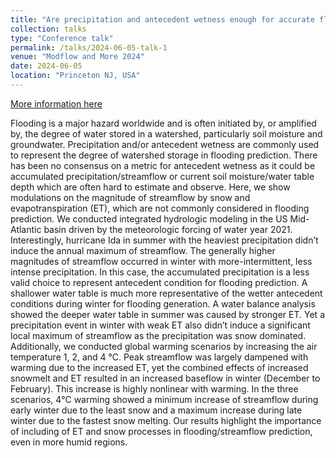 ```yaml
---
title: "Are precipitation and antecedent wetness enough for accurate flooding prediction?"
collection: talks
type: "Conference talk"
permalink: /talks/2024-06-05-talk-1
venue: "Modflow and More 2024"
date: 2024-06-05
location: "Princeton NJ, USA"
---
```


[More information here](https://igwmc.princeton.edu/modflow/)  

Flooding is a major hazard worldwide and is often initiated by, or amplified by, the degree of water stored in a watershed, particularly soil moisture and groundwater. Precipitation and/or antecedent wetness are commonly used to represent the degree of watershed storage in flooding prediction. There has been no consensus on a metric for antecedent wetness as it could be accumulated precipitation/streamflow or current soil moisture/water table depth which are often hard to estimate and observe. Here, we show modulations on the magnitude of streamflow by snow and evapotranspiration (ET), which are not commonly considered in flooding prediction. We conducted integrated hydrologic modeling in the US Mid-Atlantic basin driven by the meteorologic forcing of water year 2021. Interestingly, hurricane Ida in summer with the heaviest precipitation didn’t induce the annual maximum of streamflow. The generally higher magnitudes of streamflow occurred in winter with more-intermittent, less intense precipitation. In this case, the accumulated precipitation is a less valid choice to represent antecedent condition for flooding prediction.  A shallower water table is much more representative of the wetter antecedent conditions during winter for flooding generation. A water balance analysis showed the deeper water table in summer was caused by stronger ET. Yet a precipitation event in winter with weak ET also didn’t induce a significant local maximum of streamflow as the precipitation was snow dominated. Additionally, we conducted global warming scenarios by increasing the air temperature 1, 2, and 4 ℃. Peak streamflow was largely dampened with warming due to the increased ET, yet the combined effects of increased snowmelt and ET resulted in an increased baseflow in winter (December to February). This increase is highly nonlinear with warming. In the three scenarios, 4℃ warming showed a minimum increase of streamflow during early winter due to the least snow and a maximum increase during late winter due to the fastest snow melting. Our results highlight the importance of including of ET and snow processes in flooding/streamflow prediction, even in more humid regions.

